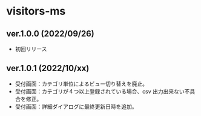 # visitors-ms

## ver.1.0.0 (2022/09/26)

- 初回リリース

## ver.1.0.1 (2022/10/xx)

- 受付画面：カテゴリ単位によるビュー切り替えを廃止。
- 受付画面：カテゴリが４つ以上登録されている場合、csv 出力出来ない不具合を修正。
- 受付画面：詳細ダイアログに最終更新日時を追加。
